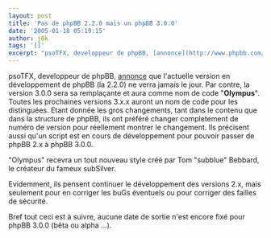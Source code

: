 ```yaml
---
layout: post
title: 'Pas de phpBB 2.2.0 mais un phpBB 3.0.0'
date: '2005-01-18 05:19:15'
author: j0k
tags: '[]'
excerpt: "psoTFX, developpeur de phpBB, [annonce](http://www.phpbb.com/phpBB/viewtopic.php?f=14&amp;t=256072) que l'actuelle version en développement de phpBB (la 2.2.0) ne verra jamais le jour.   Par contre, la version 3.0.0 sera sa remplaçante et aura comme nom de code \"**Olympus**\". Toutes les prochaines versions 3.x.x auront un nom de code pour les distinguées.  \n    …"
---
```


psoTFX, developpeur de phpBB, [annonce](http://www.phpbb.com/phpBB/viewtopic.php?f=14&amp;t=256072) que l'actuelle version en développement de phpBB (la 2.2.0) ne verra jamais le jour.   Par contre, la version 3.0.0 sera sa remplaçante et aura comme nom de code "**Olympus**". Toutes les prochaines versions 3.x.x auront un nom de code pour les distinguées.      Etant donnée les gros changements, tant dans le contenu que dans la structure de phpBB, ils ont préféré changer completement de numéro de version pour réellement montrer le changement. Ils précisent aussi qu'un script est en cours de développement pour pouvoir passer de phpBB 2.x à phpBB 3.0.0.

"Olympus" recevra un tout nouveau style créé par Tom "subblue" Bebbard, le créateur du fameux subSilver.

Evidemment, ils pensent continuer le développement des versions 2.x, mais seulement pour en corriger les buGs éventuels ou pour corriger des failles de sécurité.

Bref tout ceci est à suivre, aucune date de sortie n'est encore fixé pour phpBB 3.0.0 (bêta ou alpha ...).
